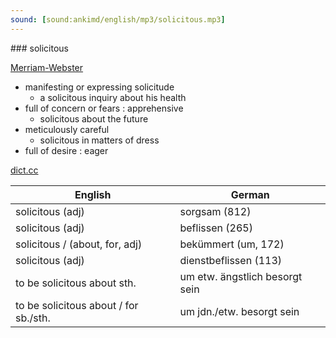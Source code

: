 ```yaml
---
sound: [sound:ankimd/english/mp3/solicitous.mp3]
---
```


\### solicitous

[Merriam-Webster](https://www.merriam-webster.com/dictionary/solicitous)

- manifesting or expressing solicitude
    - a solicitous inquiry about his health
- full of concern or fears : apprehensive
    - solicitous about the future
- meticulously careful
    - solicitous in matters of dress
- full of desire : eager

[dict.cc](https://www.dict.cc/solicitous)

| English        | German       |
| -------------- | ------------ |
| solicitous (adj) | sorgsam (812) |
| solicitous (adj) | beflissen (265) |
| solicitous / (about, for, adj) | bekümmert (um, 172) |
| solicitous (adj) | dienstbeflissen (113) |
| to be solicitous about sth. | um etw. ängstlich besorgt sein |
| to be solicitous about / for sb./sth. | um jdn./etw. besorgt sein |

